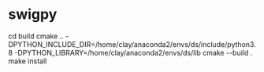# swigpy

cd build
cmake .. -DPYTHON_INCLUDE_DIR=/home/clay/anaconda2/envs/ds/include/python3.8 -DPYTHON_LIBRARY=/home/clay/anaconda2/envs/ds/lib
cmake --build .
make install

